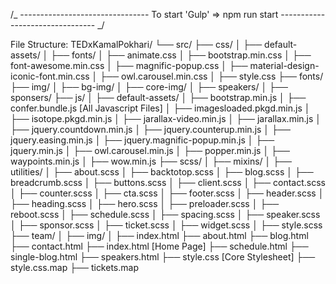 /_ --------------------------------
To start 'Gulp' => npm run start
-------------------------------- _/

File Structure:
TEDxKamalPokhari/
└── src/
├── css/
│ ├── default-assets/
│ ├── fonts/
│ ├── animate.css
│ ├── bootstrap.min.css
│ ├── font-awesome.min.css
│ ├── magnific-popup.css
│ ├── material-design-iconic-font.min.css
│ ├── owl.carousel.min.css
│ ├── style.css
├── fonts/
├── img/
│ ├── bg-img/
│ ├── core-img/
│ ├── speakers/
│ ├── sponsers/
├── js/
│ ├── default-assets/
│ ├── bootstrap.min.js
│ ├── confer.bundle.js [All Javascript Files]
│ ├── imagesloaded.pkgd.min.js
│ ├── isotope.pkgd.min.js
│ ├── jarallax-video.min.js
│ ├── jarallax.min.js
│ ├── jquery.countdown.min.js
│ ├── jquery.counterup.min.js
│ ├── jquery.easing.min.js
│ ├── jquery.magnific-popup.min.js
│ ├── jquery.min.js
│ ├── owl.carousel.min.js
│ ├── popper.min.js
│ ├── waypoints.min.js
│ ├── wow.min.js
├── scss/
│ ├── mixins/
│ ├── utilities/
│ ├── about.scss
│ ├── backtotop.scss
│ ├── blog.scss
│ ├── breadcrumb.scss
│ ├── buttons.scss
│ ├── client.scss
│ ├── contact.scss
│ ├── counter.scss
│ ├── cta.scss
│ ├── footer.scss
│ ├── header.scss
│ ├── heading.scss
│ ├── hero.scss
│ ├── preloader.scss
│ ├── reboot.scss
│ ├── schedule.scss
│ ├── spacing.scss
│ ├── speaker.scss
│ ├── sponsor.scss
│ ├── ticket.scss
│ ├── widget.scss
│ ├── style.scss
├── team/
│ ├── img/
│ ├── index.html
├── about.html
├── blog.html
├── contact.html
├── index.html [Home Page]
├── schedule.html
├── single-blog.html
├── speakers.html
├── style.css [Core Stylesheet]
├── style.css.map
├── tickets.map

